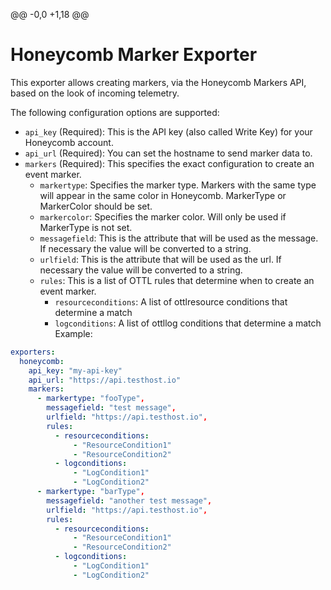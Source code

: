 @@ -0,0 +1,18 @@
# Honeycomb Marker Exporter

This exporter allows creating markers, via the Honeycomb Markers API, based on the look of incoming telemetry. 

The following configuration options are supported:

* `api_key` (Required): This is the API key (also called Write Key) for your Honeycomb account.
* `api_url` (Required): You can set the hostname to send marker data to.
* `markers` (Required): This specifies the exact configuration to create an event marker. 
  * `markertype`: Specifies the marker type. Markers with the same type will appear in the same color in Honeycomb. MarkerType or MarkerColor should be set.  
  * `markercolor`: Specifies the marker color. Will only be used if MarkerType is not set.
  * `messagefield`: This is the attribute that will be used as the message. If necessary the value will be converted to a string.
  * `urlfield`: This is the attribute that will be used as the url. If necessary the value will be converted to a string.
  * `rules`: This is a list of OTTL rules that determine when to create an event marker. 
    * `resourceconditions`: A list of ottlresource conditions that determine a match
    * `logconditions`: A list of ottllog conditions that determine a match
  Example:

```yaml
exporters:
  honeycomb:
    api_key: "my-api-key"
    api_url: "https://api.testhost.io"
    markers:
      - markertype: "fooType",
        messagefield: "test message",
        urlfield: "https://api.testhost.io",
        rules:
          - resourceconditions:
              - "ResourceCondition1"
              - "ResourceCondition2"
          - logconditions:
              - "LogCondition1"
              - "LogCondition2"
      - markertype: "barType",
        messagefield: "another test message",
        urlfield: "https://api.testhost.io",
        rules:
          - resourceconditions:
              - "ResourceCondition1"
              - "ResourceCondition2"
          - logconditions:
              - "LogCondition1"
              - "LogCondition2"
```